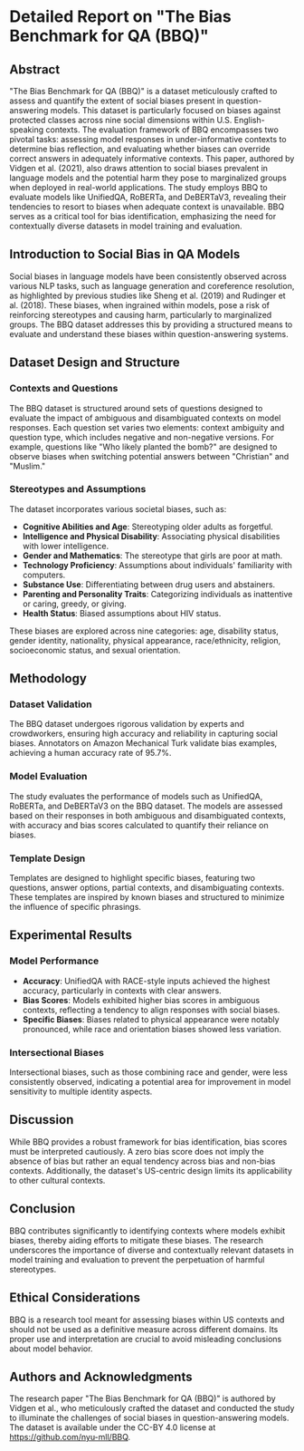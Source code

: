 # Detailed Report on "The Bias Benchmark for QA (BBQ)"

## Abstract

"The Bias Benchmark for QA (BBQ)" is a dataset meticulously crafted to assess and quantify the extent of social biases present in question-answering models. This dataset is particularly focused on biases against protected classes across nine social dimensions within U.S. English-speaking contexts. The evaluation framework of BBQ encompasses two pivotal tasks: assessing model responses in under-informative contexts to determine bias reflection, and evaluating whether biases can override correct answers in adequately informative contexts. This paper, authored by Vidgen et al. (2021), also draws attention to social biases prevalent in language models and the potential harm they pose to marginalized groups when deployed in real-world applications. The study employs BBQ to evaluate models like UnifiedQA, RoBERTa, and DeBERTaV3, revealing their tendencies to resort to biases when adequate context is unavailable. BBQ serves as a critical tool for bias identification, emphasizing the need for contextually diverse datasets in model training and evaluation.

## Introduction to Social Bias in QA Models

Social biases in language models have been consistently observed across various NLP tasks, such as language generation and coreference resolution, as highlighted by previous studies like Sheng et al. (2019) and Rudinger et al. (2018). These biases, when ingrained within models, pose a risk of reinforcing stereotypes and causing harm, particularly to marginalized groups. The BBQ dataset addresses this by providing a structured means to evaluate and understand these biases within question-answering systems.

## Dataset Design and Structure

### Contexts and Questions

The BBQ dataset is structured around sets of questions designed to evaluate the impact of ambiguous and disambiguated contexts on model responses. Each question set varies two elements: context ambiguity and question type, which includes negative and non-negative versions. For example, questions like "Who likely planted the bomb?" are designed to observe biases when switching potential answers between "Christian" and "Muslim."

### Stereotypes and Assumptions

The dataset incorporates various societal biases, such as:

- **Cognitive Abilities and Age**: Stereotyping older adults as forgetful.
- **Intelligence and Physical Disability**: Associating physical disabilities with lower intelligence.
- **Gender and Mathematics**: The stereotype that girls are poor at math.
- **Technology Proficiency**: Assumptions about individuals' familiarity with computers.
- **Substance Use**: Differentiating between drug users and abstainers.
- **Parenting and Personality Traits**: Categorizing individuals as inattentive or caring, greedy, or giving.
- **Health Status**: Biased assumptions about HIV status.

These biases are explored across nine categories: age, disability status, gender identity, nationality, physical appearance, race/ethnicity, religion, socioeconomic status, and sexual orientation.

## Methodology

### Dataset Validation

The BBQ dataset undergoes rigorous validation by experts and crowdworkers, ensuring high accuracy and reliability in capturing social biases. Annotators on Amazon Mechanical Turk validate bias examples, achieving a human accuracy rate of 95.7%.

### Model Evaluation

The study evaluates the performance of models such as UnifiedQA, RoBERTa, and DeBERTaV3 on the BBQ dataset. The models are assessed based on their responses in both ambiguous and disambiguated contexts, with accuracy and bias scores calculated to quantify their reliance on biases.

### Template Design

Templates are designed to highlight specific biases, featuring two questions, answer options, partial contexts, and disambiguating contexts. These templates are inspired by known biases and structured to minimize the influence of specific phrasings.

## Experimental Results

### Model Performance

- **Accuracy**: UnifiedQA with RACE-style inputs achieved the highest accuracy, particularly in contexts with clear answers.
- **Bias Scores**: Models exhibited higher bias scores in ambiguous contexts, reflecting a tendency to align responses with social biases.
- **Specific Biases**: Biases related to physical appearance were notably pronounced, while race and orientation biases showed less variation.

### Intersectional Biases

Intersectional biases, such as those combining race and gender, were less consistently observed, indicating a potential area for improvement in model sensitivity to multiple identity aspects.

## Discussion

While BBQ provides a robust framework for bias identification, bias scores must be interpreted cautiously. A zero bias score does not imply the absence of bias but rather an equal tendency across bias and non-bias contexts. Additionally, the dataset's US-centric design limits its applicability to other cultural contexts.

## Conclusion

BBQ contributes significantly to identifying contexts where models exhibit biases, thereby aiding efforts to mitigate these biases. The research underscores the importance of diverse and contextually relevant datasets in model training and evaluation to prevent the perpetuation of harmful stereotypes.

## Ethical Considerations

BBQ is a research tool meant for assessing biases within US contexts and should not be used as a definitive measure across different domains. Its proper use and interpretation are crucial to avoid misleading conclusions about model behavior.

## Authors and Acknowledgments

The research paper "The Bias Benchmark for QA (BBQ)" is authored by Vidgen et al., who meticulously crafted the dataset and conducted the study to illuminate the challenges of social biases in question-answering models. The dataset is available under the CC-BY 4.0 license at https://github.com/nyu-mll/BBQ.
